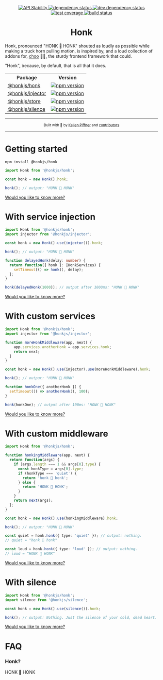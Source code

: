 <div align="center">
  <!-- stability -->
  <a href="https://nodejs.org/api/documentation.html#documentation_stability_index">
    <img src="https://img.shields.io/badge/stability-experimental-orange.svg?style=flat-square" alt="API Stability" />
  </a>
  <!--  dependencies -->
  <a href="https://david-dm.org/honkjs/honk">
    <img src="https://david-dm.org/honkjs/honk.svg?style=flat-square" alt="dependency status" />
  </a>
  <!-- dev dependencies  -->
  <a href="https://david-dm.org/honkjs/honk&type=dev">
    <img src="https://david-dm.org/honkjs/honk/dev-status.svg?style=flat-square" alt="dev dependency status" />
  </a>
  <!-- coverage -->
  <a href="https://codecov.io/github/honkjs/honk">
    <img src="https://img.shields.io/codecov/c/github/honkjs/honk/master.svg?style=flat-square" alt="test coverage" />
  </a>
  <!-- build -->
  <a href="https://travis-ci.org/honkjs/honk">
    <img src="https://img.shields.io/travis/honkjs/honk/master.svg?style=flat-square" alt="build status" />
  </a>
</div>

<h1 align="center">Honk</h1>

Honk, pronounced "HONK 🚚 HONK" shouted as loudly as possible while making a truck horn pulling motion, is inspired by, and a loud collection of addons for, [choo](https://github.com/choojs/choo) 🚂🚋, the sturdy frontend framework that could.

"Honk", because, by default, that is all that it does.

<table>
  <tr>
    <th>Package</th>
    <th>Version</th>
  </tr>
  <tr>
    <td>
      <a href="https://github.com/honkjs/honk">@honkjs/honk</a>
    </td>
    <td>
      <a href="https://www.npmjs.com/package/@honkjs/honk">
        <img src="https://img.shields.io/npm/v/@honkjs/honk.svg?style=flat-square" alt="npm version" />
      </a>
    </td>
  </tr>
  <tr>
    <td><a href="https://github.com/honkjs/injector">@honkjs/injector</a></td>
    <td>
      <a href="https://www.npmjs.com/package/@honkjs/injector">
        <img src="https://img.shields.io/npm/v/@honkjs/injector.svg?style=flat-square" alt="npm version" />
      </a>
    </td>
  </tr>
  <tr>
    <td><a href="https://github.com/honkjs/store">@honkjs/store</a></td>
    <td>
      <a href="https://www.npmjs.com/package/@honkjs/store">
        <img src="https://img.shields.io/npm/v/@honkjs/store.svg?style=flat-square" alt="npm version" />
      </a>
    </td>
  </tr>
  <tr>
    <td>
      <a href="https://github.com/honkjs/silence">@honkjs/silence</a>
    </td>
    <td>
      <a href="https://www.npmjs.com/package/@honkjs/silence">
        <img src="https://img.shields.io/npm/v/@honkjs/silence.svg?style=flat-square" alt="npm version" />
      </a>
    </td>
  </tr>
</table>

---

<div align="center">
  <sub>Built with 🤣 by
    <a href="https://github.com/decoy">Kellen Piffner</a> and
    <a href="https://github.com/honkjs/honk/graphs/contributors">
      contributors
    </a>
  </sub>
</div>

---

# Getting started

```
npm install @honkjs/honk
```

```ts
import Honk from '@honkjs/honk';

const honk = new Honk().honk;

honk(); // output: "HONK 🚚 HONK"
```

[Would you like to know more?](honk.md)

# With service injection

```ts
import Honk from '@honkjs/honk';
import injector from '@honkjs/injector';

const honk = new Honk().use(injector()).honk;

honk(); // output: "HONK 🚚 HONK"

function delayedHonk(delay: number) {
  return function({ honk }: IHonkServices) {
    setTimeout(() => honk(), delay);
  };
}

honk(delayedHonk(1000)); // output after 1000ms: "HONK 🚚 HONK"
```

[Would you like to know more?](https://github.com/honkjs/injector)

# With custom services

```ts
import Honk from '@honkjs/honk';
import injector from '@honkjs/injector';

function moreHonkMiddleware(app, next) {
    app.services.anotherHonk = app.services.honk;
    return next;
  }
}

const honk = new Honk().use(injector).use(moreHonkMiddleware).honk;

honk(); // output: "HONK 🚚 HONK"

function honkOne({ anotherHonk }) {
  setTimeout(() => anotherHonk(), 100);
}

honk(honkOne); // output after 100ms: "HONK 🚚 HONK"
```

[Would you like to know more?](honk.md)

# With custom middleware

```ts
import Honk from '@honkjs/honk';

function honkingMiddleware(app, next) {
  return function(args) {
    if (args.length === 1 && args[0].type) {
      const honkType = args[0].type;
      if (honkType === 'quiet') {
        return 'honk 🚚 honk';
      } else {
        return 'HONK 🚚 HONK';
      }
    }
    return next(args);
  };
}

const honk = new Honk().use(honkingMiddleware).honk;

honk(); // output: "HONK 🚚 HONK"

const quiet = honk.honk({ type: 'quiet' }); // output: nothing.
// quiet = "honk 🚚 honk"

const loud = honk.honk({ type: 'loud' }); // output: nothing.
// loud = "HONK 🚚 HONK"
```

[Would you like to know more?](honk.md)

# With silence

```ts
import Honk from '@honkjs/honk';
import silence from '@honkjs/silence';

const honk = new Honk().use(silence()).honk;

honk(); // output: Nothing. Just the silence of your cold, dead heart.
```

[Would you like to know more?](https://github.com/honkjs/silence)

# FAQ

### Honk?

HONK 🚚 HONK
